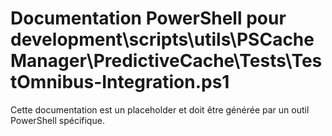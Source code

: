 # Documentation PowerShell pour development\scripts\utils\PSCacheManager\PredictiveCache\Tests\TestOmnibus-Integration.ps1

Cette documentation est un placeholder et doit être générée par un outil PowerShell spécifique.
